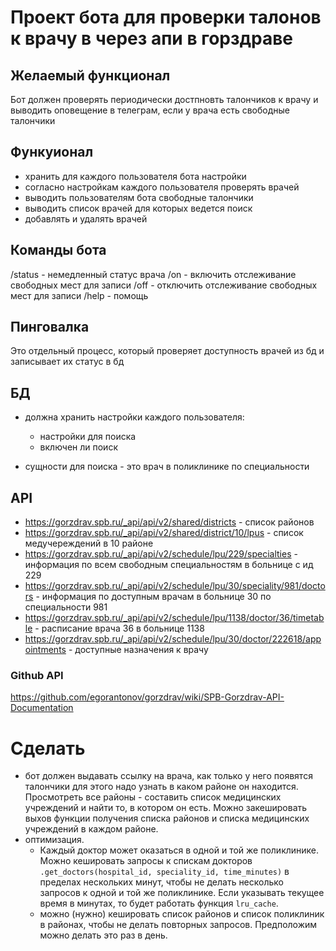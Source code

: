 # Проект бота для проверки талонов к врачу в через апи в горздраве

## Желаемый функционал
Бот должен проверять периодически достпновть талончиков к врачу и выводить оповещение в телеграм, если у врача есть свободные талончики

## Функуионал
- хранить для каждого пользователя бота настройки
- согласно настройкам каждого пользователя проверять врачей
- выводить пользователям бота свободные талончики
- выводить список врачей для которых ведется поиск
- добавлять и удалять врачей

## Команды бота
/status - немедленный статус врача
/on - включить отслеживание свободных мест для записи
/off - отключить отслеживание свободных мест для записи
/help - помощь


## Пинговалка
Это отдельный процесс, который проверяет доступность врачей из бд и записывает их статус в бд

## БД

- должна хранить настройки каждого пользователя:
    - настройки для поиска
    - включен ли поиск

- сущности для поиска - это врач в поликлинике по специальности

## API
- https://gorzdrav.spb.ru/_api/api/v2/shared/districts - список районов
- https://gorzdrav.spb.ru/_api/api/v2/shared/district/10/lpus - список медучереждений в 10 районе
- https://gorzdrav.spb.ru/_api/api/v2/schedule/lpu/229/specialties - информация по всем свободным специальностям в больнице с ид 229
- https://gorzdrav.spb.ru/_api/api/v2/schedule/lpu/30/speciality/981/doctors - информация по доступным врачам в больнице 30 по специальности 981
- https://gorzdrav.spb.ru/_api/api/v2/schedule/lpu/1138/doctor/36/timetable - расписание врача 36 в больнице 1138
- https://gorzdrav.spb.ru/_api/api/v2/schedule/lpu/30/doctor/222618/appointments - доступные назначения к врачу
    
### Github API

https://github.com/egorantonov/gorzdrav/wiki/SPB-Gorzdrav-API-Documentation


# Сделать
- бот должен выдавать ссылку на врача, как только у него появятся талончики
    для этого надо узнать в каком районе он находится. Просмотреть все районы - составить список медицинских учреждений и найти то, в котором он есть. Можно закешировать выхов функции получения списка районов и списка медицинских учреждений в каждом районе.
- оптимизация. 
    - Каждый доктор может оказаться в одной и той же поликлинике. Можно кешировать запросы к спискам докторов `.get_doctors(hospital_id, speciality_id, time_minutes)` в пределах нескольких минут, чтобы не делать несколько запросов к одной и той же поликлинике. Если указывать текущее время в минутах, то будет работать функция `lru_cache`.
    - можно (нужно) кешировать список районов и список поликлиник в районах, чтобы не делать повторных запросов. Предположим можно делать это раз в день.
